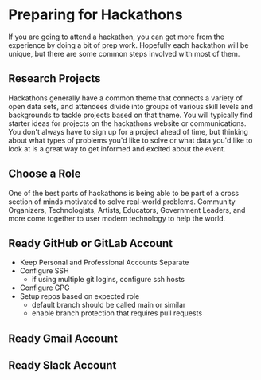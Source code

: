 # Preparing for Hackathons
If you are going to attend a hackathon, you can get more from the experience by doing a bit of prep work. Hopefully each hackathon will be unique, but there are some common steps involved with most of them.

## Research Projects
Hackathons generally have a common theme that connects a variety of open data sets, and attendees divide into groups of various skill levels and backgrounds to tackle projects based on that theme. You will typically find starter ideas for projects on the hackathons website or communications. You don't always have to sign up for a project ahead of time, but thinking about what types of problems you'd like to solve or what data you'd like to look at is a great way to get informed and excited about the event.

## Choose a Role
One of the best parts of hackathons is being able to be part of a cross section of minds motivated to solve real-world problems. Community Organizers, Technologists, Artists, Educators, Government Leaders, and more come together to user modern technology to help the world.

## Ready GitHub or GitLab Account
  - Keep Personal and Professional Accounts Separate
  - Configure SSH
    - if using multiple git logins, configure ssh hosts
  - Configure GPG
  - Setup repos based on expected role
    - default branch should be called main or similar
    - enable branch protection that requires pull requests

## Ready Gmail Account

## Ready Slack Account
